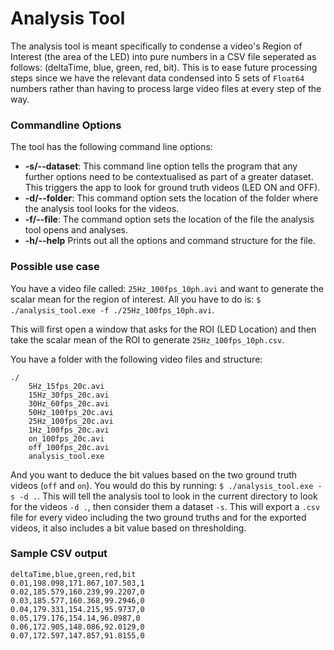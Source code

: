 # Analysis Tool

The analysis tool is meant specifically to condense a video's Region of Interest (the area of the LED)
into pure numbers in a CSV file seperated as follows: (deltaTime, blue, green, red, bit). This is to ease
future processing steps since we have the relevant data condensed into 5 sets of `Float64` numbers rather
than having to process large video files at every step of the way.

### Commandline Options
The tool has the following command line options:
* **-s/--dataset**: This command line option tells the program that any further options need to be contextualised
as part of a greater dataset. This triggers the app to look for ground truth videos (LED ON and OFF). 
* **-d/--folder**: This command option sets the location of the folder where the analysis tool looks for the videos.
* **-f/--file**: The command option sets the location of the file the analysis tool opens and analyses.
* **-h/--help** Prints out all the options and command structure for the file.


### Possible use case
You have a video file called: `25Hz_100fps_10ph.avi` and want to generate the scalar mean for the region of interest.
All you have to do is: `$ ./analysis_tool.exe -f ./25Hz_100fps_10ph.avi`.

This will first open a window that asks for the ROI (LED Location) and then take the scalar mean of the ROI to generate
`25Hz_100fps_10ph.csv`.

You have a folder with the following video files and structure:

```
./ 
    5Hz_15fps_20c.avi
    15Hz_30fps_20c.avi
    30Hz_60fps_20c.avi
    50Hz_100fps_20c.avi
    25Hz_100fps_20c.avi
    1Hz_100fps_20c.avi
    on_100fps_20c.avi
    off_100fps_20c.avi
    analysis_tool.exe
```
And you want to deduce the bit values based on the two ground truth videos (`off` and `on`). You would do this by running:
`$ ./analysis_tool.exe -s -d .`.
This will tell the analysis tool to look in the current directory to look for the videos `-d .`, then consider them a dataset `-s`.
This will export a `.csv` file for every video including the two ground truths and for the exported videos, it also includes
a bit value based on thresholding.

### Sample CSV output

```
deltaTime,blue,green,red,bit
0.01,198.098,171.867,107.503,1
0.02,185.579,160.239,99.2207,0
0.03,185.577,160.368,99.2946,0
0.04,179.331,154.215,95.9737,0
0.05,179.176,154.14,96.0987,0
0.06,172.905,148.086,92.0129,0
0.07,172.597,147.857,91.8155,0
```